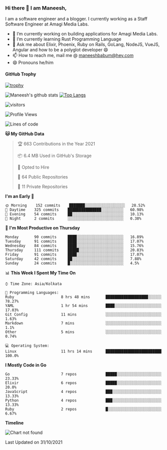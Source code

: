 ### Hi there 👋 I am Maneesh,

I am a software engineer and a blogger. I currently working as a Staff Software Engineer at Amagi Media Labs.


- 🔭 I’m currently working on building applications for Amagi Media Labs.
- 🌱 I’m currently learning Rust Programming Language
- 💬 Ask me about Elixir, Phoenix, Ruby on Rails, GoLang, NodeJS, VueJS, Angular and how to be a polyglot developer 😄
- 📫 How to reach me, mail me @ maneeshbabum@hey.com
- 😄 Pronouns he/him

#### GitHub Trophy
[![trophy](https://github-profile-trophy.vercel.app/?username=mbm-c)](https://github.com/ryo-ma/github-profile-trophy)

![Maneesh's github stats](https://github-readme-stats.vercel.app/api?username=mbm-c&show_icons=true)
[![Top Langs](https://github-readme-stats.vercel.app/api/top-langs/?username=mbm-c)](https://github.com/anuraghazra/github-readme-stats)


![visitors](https://visitor-badge.glitch.me/badge?page_id=maneeshbabu.maneeshbabu)

<!--START_SECTION:waka-->
![Profile Views](http://img.shields.io/badge/Profile%20Views-0-blue)

![Lines of code](https://img.shields.io/badge/From%20Hello%20World%20I%27ve%20Written-293809%20lines%20of%20code-blue)

**🐱 My GitHub Data** 

> 🏆 663 Contributions in the Year 2021
 > 
> 📦 6.4 MB Used in GitHub's Storage 
 > 
> 💼 Opted to Hire
 > 
> 📜 64 Public Repositories 
 > 
> 🔑 11 Private Repositories  
 > 
**I'm an Early 🐤** 

```text
🌞 Morning    152 commits    ███████░░░░░░░░░░░░░░░░░░   28.52% 
🌆 Daytime    325 commits    ███████████████░░░░░░░░░░   60.98% 
🌃 Evening    54 commits     ██░░░░░░░░░░░░░░░░░░░░░░░   10.13% 
🌙 Night      2 commits      ░░░░░░░░░░░░░░░░░░░░░░░░░   0.38%

```
📅 **I'm Most Productive on Thursday** 

```text
Monday       90 commits     ████░░░░░░░░░░░░░░░░░░░░░   16.89% 
Tuesday      91 commits     ████░░░░░░░░░░░░░░░░░░░░░   17.07% 
Wednesday    84 commits     ████░░░░░░░░░░░░░░░░░░░░░   15.76% 
Thursday     111 commits    █████░░░░░░░░░░░░░░░░░░░░   20.83% 
Friday       91 commits     ████░░░░░░░░░░░░░░░░░░░░░   17.07% 
Saturday     42 commits     ██░░░░░░░░░░░░░░░░░░░░░░░   7.88% 
Sunday       24 commits     █░░░░░░░░░░░░░░░░░░░░░░░░   4.5%

```


📊 **This Week I Spent My Time On** 

```text
⌚︎ Time Zone: Asia/Kolkata

💬 Programming Languages: 
Ruby                     8 hrs 48 mins       ███████████████████░░░░░░   78.27% 
YAML                     1 hr 54 mins        ████░░░░░░░░░░░░░░░░░░░░░   17.03% 
Git Config               11 mins             ░░░░░░░░░░░░░░░░░░░░░░░░░   1.63% 
Markdown                 7 mins              ░░░░░░░░░░░░░░░░░░░░░░░░░   1.1% 
Other                    5 mins              ░░░░░░░░░░░░░░░░░░░░░░░░░   0.74%

💻 Operating System: 
Linux                    11 hrs 14 mins      █████████████████████████   100.0%

```

**I Mostly Code in Go** 

```text
Go                       7 repos             █████░░░░░░░░░░░░░░░░░░░░   23.33% 
Elixir                   6 repos             █████░░░░░░░░░░░░░░░░░░░░   20.0% 
JavaScript               4 repos             ███░░░░░░░░░░░░░░░░░░░░░░   13.33% 
Python                   4 repos             ███░░░░░░░░░░░░░░░░░░░░░░   13.33% 
Ruby                     2 repos             █░░░░░░░░░░░░░░░░░░░░░░░░   6.67%

```


**Timeline**

![Chart not found](https://raw.githubusercontent.com/mbm-c/mbm-c/master/charts/bar_graph.png) 


 Last Updated on 31/10/2021
<!--END_SECTION:waka-->

<!--
**maneeshbabu/maneeshbabu** is a ✨ _special_ ✨ repository because its `README.md` (this file) appears on your GitHub profile.

Here are some ideas to get you started:

- 🔭 I’m currently working on ...
- 🌱 I’m currently learning ...
- 👯 I’m looking to collaborate on ...
- 🤔 I’m looking for help with ...
- 💬 Ask me about ...
- 📫 How to reach me: ...
- 😄 Pronouns: ...
- ⚡ Fun fact: ...
-->
